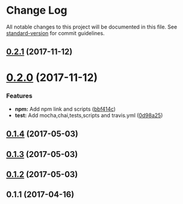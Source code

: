 # Change Log

All notable changes to this project will be documented in this file. See [standard-version](https://github.com/conventional-changelog/standard-version) for commit guidelines.

<a name="0.2.1"></a>
## [0.2.1](https://github.com/prashanthr/create-js-app/compare/v0.2.0...v0.2.1) (2017-11-12)



<a name="0.2.0"></a>
# [0.2.0](https://github.com/prashanthr/create-js-app/compare/v0.1.4...v0.2.0) (2017-11-12)


### Features

* **npm:** Add npm link and scripts ([bbf414c](https://github.com/prashanthr/create-js-app/commit/bbf414c))
* **test:** Add mocha,chai,tests,scripts and travis.yml ([0d98a25](https://github.com/prashanthr/create-js-app/commit/0d98a25))



<a name="0.1.4"></a>
## [0.1.4](https://github.com/prashanthr/create-js-app/compare/v0.1.3...v0.1.4) (2017-05-03)



<a name="0.1.3"></a>
## [0.1.3](https://github.com/prashanthr/create-js-app/compare/v0.1.2...v0.1.3) (2017-05-03)



<a name="0.1.2"></a>
## [0.1.2](https://github.com/prashanthr/create-js-app/compare/v0.1.1...v0.1.2) (2017-05-03)



<a name="0.1.1"></a>
## 0.1.1 (2017-04-16)

